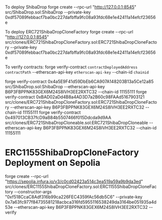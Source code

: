 To deploy ShibaDrop
forge create --rpc-url "http://127.0.0.1:8545" src/ShibaDrop.sol:ShibaDrop --private-key 0xdf57089febbacf7ba0bc227dafbffa9fc08a93fdc68e1e42411a14efcf23656e

To deploy ERC721ShibaDropCloneFactory
forge create --rpc-url "http://127.0.0.1:8545" src/clones/ERC721ShibaDropCloneFactory.sol:ERC721ShibaDropCloneFactory --private-key 0xdf57089febbacf7ba0bc227dafbffa9fc08a93fdc68e1e42411a14efcf23656e

To verify contracts:
forge verify-contract `contractDeployedAddress` `contractPath` --etherscan-api-key `etherscan-api-key` --chain-id `chainid`

forge verify-contract 0x4a5E9F41d59DbEb6CA907A148203B13a5Ce12a85 src/ShibaDrop.sol:ShibaDrop --etherscan-api-key B6P3FBPPNK83GEX6M24S8IVH3EE2RXTC32 --chain-id 11155111
forge verify-contract 0xBAD02aDd4B8a4AD3D7a2B60c98FAAd5167903121 src/clones/ERC721ShibaDropCloneFactory.sol:ERC721ShibaDropCloneFactory --etherscan-api-key B6P3FBPPNK83GEX6M24S8IVH3EE2RXTC32 --chain-id 11155111
forge verify-contract 0x497013CB37fcD9aB84b5507466f015Ddcda9d9AA src/clones/ERC721ShibaDropCloneable.sol:ERC721ShibaDropCloneable --etherscan-api-key B6P3FBPPNK83GEX6M24S8IVH3EE2RXTC32 --chain-id 11155111

# ERC1155ShibaDropCloneFactory Deployment on Sepolia

forge create --rpc-url "https://sepolia.infura.io/v3/c0cd02423a514c3ea519a59a9b9da3ed" src/clones/ERC1155ShibaDropCloneFactory.sol:ERC1155ShibaDropCloneFactory --constructor-args "0xf518CcaC8Adf316b99ca226FEC4359fAc56db5C6" --private-key 0x7a63fc977f84735581218acbca316fd5955116538249da3164be051935a4d53e --etherscan-api-key B6P3FBPPNK83GEX6M24S8IVH3EE2RXTC32 --verify
